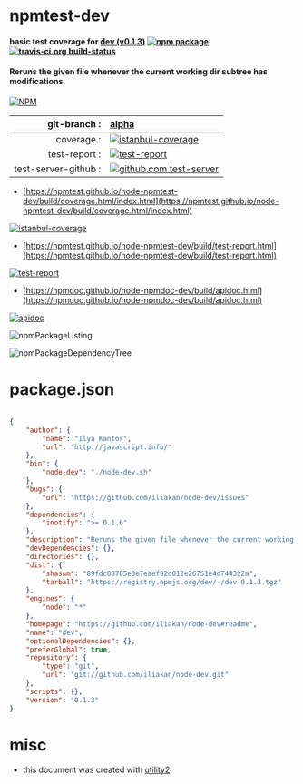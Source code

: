 # npmtest-dev

#### basic test coverage for  [dev (v0.1.3)](https://github.com/iliakan/node-dev#readme)  [![npm package](https://img.shields.io/npm/v/npmtest-dev.svg?style=flat-square)](https://www.npmjs.org/package/npmtest-dev) [![travis-ci.org build-status](https://api.travis-ci.org/npmtest/node-npmtest-dev.svg)](https://travis-ci.org/npmtest/node-npmtest-dev)

#### Reruns the given file whenever the current working dir subtree has modifications.

[![NPM](https://nodei.co/npm/dev.png?downloads=true&downloadRank=true&stars=true)](https://www.npmjs.com/package/dev)

| git-branch : | [alpha](https://github.com/npmtest/node-npmtest-dev/tree/alpha)|
|--:|:--|
| coverage : | [![istanbul-coverage](https://npmtest.github.io/node-npmtest-dev/build/coverage.badge.svg)](https://npmtest.github.io/node-npmtest-dev/build/coverage.html/index.html)|
| test-report : | [![test-report](https://npmtest.github.io/node-npmtest-dev/build/test-report.badge.svg)](https://npmtest.github.io/node-npmtest-dev/build/test-report.html)|
| test-server-github : | [![github.com test-server](https://npmtest.github.io/node-npmtest-dev/GitHub-Mark-32px.png)](https://npmtest.github.io/node-npmtest-dev/build/app/index.html) | | build-artifacts : | [![build-artifacts](https://npmtest.github.io/node-npmtest-dev/glyphicons_144_folder_open.png)](https://github.com/npmtest/node-npmtest-dev/tree/gh-pages/build)|

- [https://npmtest.github.io/node-npmtest-dev/build/coverage.html/index.html](https://npmtest.github.io/node-npmtest-dev/build/coverage.html/index.html)

[![istanbul-coverage](https://npmtest.github.io/node-npmtest-dev/build/screenCapture.buildCi.browser.%252Ftmp%252Fbuild%252Fcoverage.lib.html.png)](https://npmtest.github.io/node-npmtest-dev/build/coverage.html/index.html)

- [https://npmtest.github.io/node-npmtest-dev/build/test-report.html](https://npmtest.github.io/node-npmtest-dev/build/test-report.html)

[![test-report](https://npmtest.github.io/node-npmtest-dev/build/screenCapture.buildCi.browser.%252Ftmp%252Fbuild%252Ftest-report.html.png)](https://npmtest.github.io/node-npmtest-dev/build/test-report.html)

- [https://npmdoc.github.io/node-npmdoc-dev/build/apidoc.html](https://npmdoc.github.io/node-npmdoc-dev/build/apidoc.html)

[![apidoc](https://npmdoc.github.io/node-npmdoc-dev/build/screenCapture.buildCi.browser.%252Ftmp%252Fbuild%252Fapidoc.html.png)](https://npmdoc.github.io/node-npmdoc-dev/build/apidoc.html)

![npmPackageListing](https://npmtest.github.io/node-npmtest-dev/build/screenCapture.npmPackageListing.svg)

![npmPackageDependencyTree](https://npmtest.github.io/node-npmtest-dev/build/screenCapture.npmPackageDependencyTree.svg)



# package.json

```json

{
    "author": {
        "name": "Ilya Kantor",
        "url": "http://javascript.info/"
    },
    "bin": {
        "node-dev": "./node-dev.sh"
    },
    "bugs": {
        "url": "https://github.com/iliakan/node-dev/issues"
    },
    "dependencies": {
        "inotify": ">= 0.1.6"
    },
    "description": "Reruns the given file whenever the current working dir subtree has modifications.",
    "devDependencies": {},
    "directories": {},
    "dist": {
        "shasum": "89fdc08705e0e7eaef92d012e26751e4d744322a",
        "tarball": "https://registry.npmjs.org/dev/-/dev-0.1.3.tgz"
    },
    "engines": {
        "node": "*"
    },
    "homepage": "https://github.com/iliakan/node-dev#readme",
    "name": "dev",
    "optionalDependencies": {},
    "preferGlobal": true,
    "repository": {
        "type": "git",
        "url": "git://github.com/iliakan/node-dev.git"
    },
    "scripts": {},
    "version": "0.1.3"
}
```



# misc
- this document was created with [utility2](https://github.com/kaizhu256/node-utility2)
